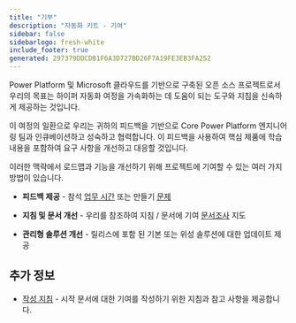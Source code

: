 ```yaml
---
title: "기부"
description: "자동화 키트 - 기여"
sidebar: false
sidebarlogo: fresh-white
include_footer: true
generated: 297379DDCDB1F6A3D727BD26F7A19FE3EB3FA252
---
```


Power Platform 및 Microsoft 클라우드를 기반으로 구축된 오픈 소스 프로젝트로서 우리의 목표는 하이퍼 자동화 여정을 가속화하는 데 도움이 되는 도구와 지침을 신속하게 제공하는 것입니다.

이 여정의 일환으로 우리는 귀하의 피드백을 기반으로 Core Power Platform 엔지니어링 팀과 인큐베이션하고 성숙하고 협력합니다. 이 피드백을 사용하여 핵심 제품에 학습 내용을 포함하여 요구 사항을 개선하고 대응할 것입니다.

이러한 맥락에서 로드맵과 기능을 개선하기 위해 프로젝트에 기여할 수 있는 여러 가지 방법이 있습니다.

- **피드백 제공** - 참석 [업무 시간](/ko/office-hours) 또는 만들기 [문제](/ko/contribution/feedback)

- **지침 및 문서 개선** - 우리를 참조하여 지침 / 문서에 기여 [문서조사](/ko/contribution/documentation) 지도

- **관리형 솔루션 개선** - 릴리스에 포함 된 기본 또는 위성 솔루션에 대한 업데이트 제공

## 추가 정보

- [작성 지침](/ko/contribution/authoring) - 시작 문서에 대한 기여를 작성하기 위한 지침과 참고 사항을 제공합니다.

